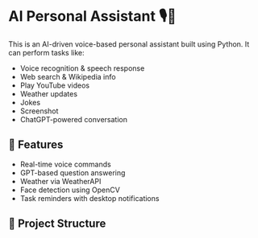 # AI Personal Assistant 🎙️🤖

This is an AI-driven voice-based personal assistant built using Python. It can perform tasks like:
- Voice recognition & speech response
- Web search & Wikipedia info
- Play YouTube videos
- Weather updates
- Jokes
- Screenshot
- ChatGPT-powered conversation

## 🚀 Features
- Real-time voice commands
- GPT-based question answering
- Weather via WeatherAPI
- Face detection using OpenCV
- Task reminders with desktop notifications

## 📁 Project Structure
